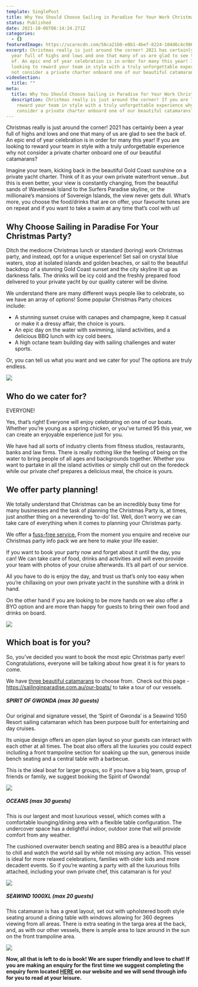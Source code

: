 ```yaml
---
template: SinglePost
title: Why You Should Choose Sailing in Paradise for Your Work Christmas Party
status: Published
date: 2021-10-06T06:14:24.271Z
categories:
  - {}
featuredImage: https://ucarecdn.com/56ca21b0-e0b1-4bef-8224-104d6c4c9869/
excerpt: Christmas really is just around the corner! 2021 has certainly been a
  year full of highs and lows and one that many of us are glad to see the back
  of. An epic end of year celebration is in order for many this year! If you are
  looking to reward your team in style with a truly unforgettable experience why
  not consider a private charter onboard one of our beautiful catamarans?
videoSection:
  title: ""
meta:
  title: Why You Should Choose Sailing in Paradise for Your Work Christmas Party
  description: Christmas really is just around the corner! If you are looking to
    reward your team in style with a truly unforgettable experience why not
    consider a private charter onboard one of our beautiful catamarans?
---
```

Christmas really is just around the corner! 2021 has certainly been a year full of highs and lows and one that many of us are glad to see the back of. An epic end of year celebration is in order for many this year! If you are looking to reward your team in style with a truly unforgettable experience why not consider a private charter onboard one of our beautiful catamarans?

Imagine your team, kicking back in the beautiful Gold Coast sunshine on a private yacht charter. Think of it as your own private waterfront venue...but this is even better, your view is constantly changing, from the beautiful sands of Wavebreak Island to the Surfers Paradise skyline, or the millionaire’s mansions of Sovereign Islands, the view never gets dull. What’s more, you choose the food/drinks that are on offer, your favourite tunes are on repeat and if you want to take a swim at any time that’s cool with us!

## Why Choose Sailing in Paradise For Your Christmas Party?

Ditch the mediocre Christmas lunch or standard (boring) work Christmas party, and instead, opt for a unique experience! Set sail on crystal blue waters, stop at isolated islands and golden beaches, or sail to the beautiful backdrop of a stunning Gold Coast sunset and the city skyline lit up as darkness falls. The drinks will be icy cold and the freshly prepared food delivered to your private yacht by our quality caterer will be divine.   

We understand there are many different ways people like to celebrate, so we have an array of options! Some popular Christmas Party choices include: 

* A stunning sunset cruise with canapes and champagne, keep it casual or make it a dressy affair, the choice is yours.
* An epic day on the water with swimming, island activities, and a delicious BBQ lunch with icy cold beers.
* A high octane team building day with sailing challenges and water sports. 

Or, you can tell us what you want and we cater for you! The options are truly endless.

![](https://ucarecdn.com/dfc34885-0e7b-4389-b0cd-3c55123bb262/)

## Who do we cater for? 

EVERYONE!

Yes, that’s right! Everyone will enjoy celebrating on one of our boats. Whether you’re young as a spring chicken, or you’ve turned 95 this year, we can create an enjoyable experience just for you. 

We have had all sorts of industry clients from fitness studios, restaurants, banks and law firms. There is really nothing like the feeling of being on the water to bring people of all ages and backgrounds together. Whether you want to partake in all the island activities or simply chill out on the foredeck while our private chef prepares a delicious meal, the choice is yours.

## We offer party planning!

We totally understand that Christmas can be an incredibly busy time for many businesses and the task of planning the Christmas Party is, at times, just another thing on a neverending ‘to-do’ list. Well, don’t worry we can take care of everything when it comes to planning your Christmas party. 

We offer a [fuss-free service.](https://sailinginparadise.com.au/boat-charter/gold-coast-christmas-parties/) From the moment you enquire and receive our Christmas party info pack we are here to make your life easier. 

If you want to book your party now and forget about it until the day, you can! We can take care of food, drinks and activities and will even provide your team with photos of your cruise afterwards. It’s all part of our service. 

All you have to do is enjoy the day, and trust us that’s only too easy when you’re chillaxing on your own private yacht in the sunshine with a drink in hand.

On the other hand if you are looking to be more hands on we also offer a BYO option and are more than happy for guests to bring their own food and drinks on board.

![](https://ucarecdn.com/6e110e75-1beb-4a5e-bb20-bd941827d7a5/)

## Which boat is for you? 

So, you’ve decided you want to book the most epic Christmas party ever! Congratulations, everyone will be talking about how great it is for years to come. 

We have [three beautiful catamarans](https://sailinginparadise.com.au/our-boats/) to choose from.  Check out this page - <https://sailinginparadise.com.au/our-boats/> to take a tour of our vessels.

##### SPIRIT OF GWONDA (max 30 guests)

Our original and signature vessel, the ‘Spirit of Gwonda’ is a Seawind 1050 Resort sailing catamaran which has been purpose built for entertaining and day cruises. 

Its unique design offers an open plan layout so your guests can interact with each other at all times. The boat also offers all the luxuries you could expect including a front trampoline section for soaking up the sun, generous inside bench seating and a central table with a barbecue. 

This is the ideal boat for larger groups, so if you have a big team, group of friends or family, we suggest booking the Spirit of Gwonda! 

![](https://ucarecdn.com/5dcf090f-ee19-4fb5-a0d1-041df3da6c38/)

##### OCEANS (max 30 guests)

This is our largest and most luxurious vessel, which comes with a comfortable lounging/dining area with a flexible table configuration. The undercover space has a delightful indoor, outdoor zone that will provide comfort from any weather. 

The cushioned overwater bench seating and BBQ area is a beautiful place to chill and watch the world sail by while not missing any action. This vessel is ideal for more relaxed celebrations, families with older kids and more decadent events. So if you’re wanting a party with all the luxurious frills attached, including your own private chef, this catamaran is for you! 

![](https://ucarecdn.com/36e463ef-b1b3-4078-9c9f-15674af990a1/)

##### SEAWIND 1000XL (max 20 guests)

This catamaran is has a great layout, set out with upholstered booth style seating around a dining table with windows allowing for 360 degrees viewing from all areas. There is extra seating in the targa area at the back, and, as with our other vessels, there is ample area to laze around in the sun on the front trampoline area.

![](https://ucarecdn.com/c57e0410-b93c-4b5e-b333-98136b7a6e0c/)

**Now, all that is left to do is book! We are super friendly and love to chat! If you are making an enquiry for the first time we suggest completing the enquiry form located [HERE](https://sailinginparadise.com.au/booking-enquiry/) on our website and we will send through info for you to read at your leisure.**
